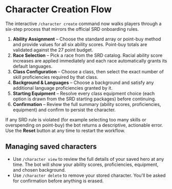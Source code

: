 # Character Creation Flow

The interactive `/character create` command now walks players through a six-step
process that mirrors the official SRD onboarding rules.

1. **Ability Assignment** – Choose the standard array or point-buy method and
   provide values for all six ability scores. Point-buy totals are validated
   against the 27 point budget.
2. **Race Selection** – Pick a race from the SRD catalog. Racial ability score
   increases are applied immediately and each race automatically grants its
   default languages.
3. **Class Configuration** – Choose a class, then select the exact number of
   skill proficiencies required by that class.
4. **Background & Languages** – Choose a background and satisfy any additional
   language proficiencies granted by it.
5. **Starting Equipment** – Resolve every class equipment choice (each option is
   drawn from the SRD starting packages) before continuing.
6. **Confirmation** – Review the full summary (ability scores, proficiencies,
   equipment) and confirm to persist the character.

If any SRD rule is violated (for example selecting too many skills or
overspending on point-buy) the bot returns a descriptive, actionable error. Use
the **Reset** button at any time to restart the workflow.

## Managing saved characters

* Use `/character view` to review the full details of your saved hero at any
  time. The bot will show your ability scores, proficiencies, equipment, and
  chosen background.
* Use `/character delete` to remove your stored character. You'll be asked for
  confirmation before anything is erased.
